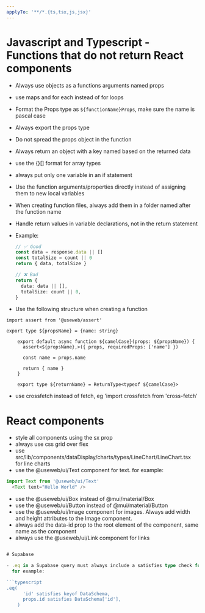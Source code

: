 ```yaml
---
applyTo: '**/*.{ts,tsx,js,jsx}'
---
```


# Javascript and Typescript - Functions that do not return React components

- Always use objects as a functions arguments named props
- use maps and for each instead of for loops
- Format the Props type as `${functionName}Props`, make sure the name is pascal case
- Always export the props type
- Do not spread the props object in the function
- Always return an object with a key named based on the returned data
- use the {}[] format for array types
- always put only one variable in an if statement
- Use the function arguments/properties directly instead of assigning them to new local variables
- When creating function files, always add them in a folder named after the function name
- Handle return values in variable declarations, not in the return statement
- Example:

  ```typescript
  // ✅ Good
  const data = response.data || []
  const totalSize = count || 0
  return { data, totalSize }

  // ❌ Bad
  return {
    data: data || [],
    totalSize: count || 0,
  }
  ```

- Use the following structure when creating a function

```
import assert from '@useweb/assert'

export type ${propsName} = {name: string}

    export default async function ${camelCase}(props: ${propsName}) {
      assert<${propsName},>({ props, requiredProps: ['name'] })

      const name = props.name

      return { name }
    }

    export type ${returnName} = ReturnType<typeof ${camelCase}>
```

- use crossfetch instead of fetch, eg 'import crossfetch from 'cross-fetch'

# React components

- style all components using the sx prop
- always use css grid over flex
- use src/lib/components/dataDisplay/charts/types/LineChart/LineChart.tsx for line charts
- use the @useweb/ui/Text component for text. for example:

```typescript
import Text from '@useweb/ui/Text'
  <Text text="Hello World" />
```

- use the @useweb/ui/Box instead of @mui/material/Box
- use the @useweb/ui/Button instead of @mui/material/Button
- use the @useweb/ui/Image component for images. Always add width and height attributes to the Image component.
- always add the data-id prop to the root element of the component, same name as the component
- always use the @useweb/ui/Link component for links

````typescript

# Supabase

- .eq in a Supabase query must always include a satisfies type check for the data
  for example:

```typescript
.eq(
      'id' satisfies keyof DataSchema,
      props.id satisfies DataSchema['id'],
    )
````

